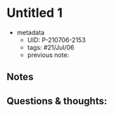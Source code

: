 # Untitled 1

- metadata
	- UID: P-210706-2153
	- tags: #21/Jul/06
	- previous note: 

## Notes

## Questions & thoughts:

